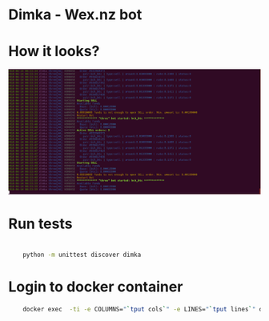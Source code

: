 # Dimka - Wex.nz bot

# How it looks?

![Alt text](/i/img_1.png?raw=true "Optional Title")

# Run tests
```bash

    python -m unittest discover dimka
```

# Login to docker container
```bash
    docker exec  -ti -e COLUMNS="`tput cols`" -e LINES="`tput lines`" dimka-wex  bash
```